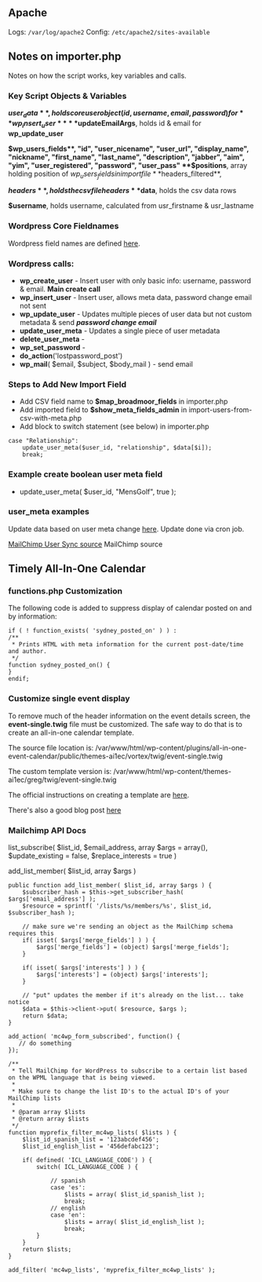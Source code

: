 ## Apache

Logs: `/var/log/apache2`
Config: `/etc/apache2/sites-available`

## Notes on importer.php

Notes on how the script works, key variables and calls.

### Key Script Objects & Variables

**$user_data**, holds core user object (id, username, email, password) for **wp_insert_user**
**$updateEmailArgs**, holds id & email for **wp_update_user**

**$wp_users_fields**, "id", "user_nicename", "user_url", "display_name", "nickname", "first_name", "last_name", "description", "jabber", "aim", "yim", "user_registered", "password", "user_pass"
**$positions**, array holding position of $wp_users_fields in import file
**$headers_filtered**, 

**$headers**, holds the csv file headers
**$data**, holds the csv data rows

**$username**, holds username, calculated from usr_firstname & usr_lastname

### Wordpress Core Fieldnames

Wordpress field names are defined [here](https://codex.wordpress.org/Function_Reference/wp_update_user).

### Wordpress calls:

- **wp_create_user** - Insert user with only basic info: username, password & email. **Main create call**
- **wp_insert_user** - Insert user, allows meta data, password change email not sent
- **wp_update_user** -  Updates multiple pieces of user data but not custom metadata & send ***password change email***
- **update_user_meta** - Updates a single piece of user metadata
- **delete_user_meta** - 
- **wp_set_password** -
- **do_action**('lostpassword_post')
- **wp_mail**( $email, $subject, $body_mail ) - send email

### Steps to Add New Import Field

- Add CSV field name to **$map_broadmoor_fields** in importer.php
- Add imported field to **$show_meta_fields_admin** in import-users-from-csv-with-meta.php
- Add block to switch statement (see below) in importer.php

```
case "Relationship":
	update_user_meta($user_id, "relationship", $data[$i]);
	break;
```

### Example create boolean user meta field

- update_user_meta( $user_id, "MensGolf", true );

### user_meta examples

Update data based on user meta change [here](https://wordpress.org/support/topic/updatesync-user-after-update_user_meta/). Update done via cron job.

[MailChimp User Sync source](https://github.com/ibericode/mailchimp-user-sync)
MailChimp source

## Timely All-In-One Calendar

### functions.php Customization

The following code is added to suppress display of calendar posted on and by information:

```
if ( ! function_exists( 'sydney_posted_on' ) ) :
/**
 * Prints HTML with meta information for the current post-date/time and author.
 */
function sydney_posted_on() {
}
endif;
```

### Customize single event display

To remove much of the header information on the event details screen, the **event-single.twig** file must be customized.  The safe way to do that is to create an all-in-one calendar template.

The source file location is: /var/www/html/wp-content/plugins/all-in-one-event-calendar/public/themes-ai1ec/vortex/twig/event-single.twig

The custom template version is: /var/www/html/wp-content/themes-ai1ec/greg/twig/event-single.twig

The official instructions on creating a template are [here](https://time.ly/document/user-guide/customize-calendar/create-new-calendar-theme/).

There's also a good blog post [here](http://sundari-webdesign.com/all-in-one-event-calendar-theme-customization-tutorial-my-perfect-wordpress-calendar/)


### Mailchimp API Docs

list_subscribe( $list_id, $email_address, array $args = array(), $update_existing = false, $replace_interests = true )

add_list_member( $list_id, array $args )

```
public function add_list_member( $list_id, array $args ) {
    $subscriber_hash = $this->get_subscriber_hash( $args['email_address'] );
    $resource = sprintf( '/lists/%s/members/%s', $list_id, $subscriber_hash );
 
    // make sure we're sending an object as the MailChimp schema requires this
    if( isset( $args['merge_fields'] ) ) {
        $args['merge_fields'] = (object) $args['merge_fields'];
    }
 
    if( isset( $args['interests'] ) ) {
        $args['interests'] = (object) $args['interests'];
    }
 
    // "put" updates the member if it's already on the list... take notice
    $data = $this->client->put( $resource, $args );
    return $data;
}
```

```
add_action( 'mc4wp_form_subscribed', function() {
   // do something
});
```

```
/**
 * Tell MailChimp for WordPress to subscribe to a certain list based on the WPML language that is being viewed.
 *
 * Make sure to change the list ID's to the actual ID's of your MailChimp lists
 *
 * @param array $lists
 * @return array $lists
 */
function myprefix_filter_mc4wp_lists( $lists ) {
	$list_id_spanish_list = '123abcdef456';
	$list_id_english_list = '456defabc123';

	if( defined( 'ICL_LANGUAGE_CODE') ) {
		switch( ICL_LANGUAGE_CODE ) {

			// spanish
			case 'es':
				$lists = array( $list_id_spanish_list );
				break;
			// english
			case 'en':
				$lists = array( $list_id_english_list );
				break;
		}
	}
	return $lists;
}

add_filter( 'mc4wp_lists', 'myprefix_filter_mc4wp_lists' );
```